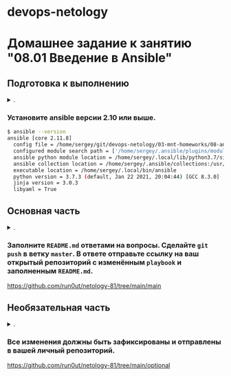 devops-netology
===============

# Домашнее задание к занятию "08.01 Введение в Ansible"

</details>  

## Подготовка к выполнению

<details><summary>.</summary>

1. Установите ansible версии 2.10 или выше.
2. Создайте свой собственный публичный репозиторий на github с произвольным именем.
3. Скачайте [playbook](./playbook/) из репозитория с домашним заданием и перенесите его в свой репозиторий.

</details>  

### Установите ansible версии 2.10 или выше.

```bash
$ ansible --version
ansible [core 2.11.8]
  config file = /home/sergey/git/devops-netology/03-mnt-homeworks/08-ansible-01-base/playbook/ansible.cfg
  configured module search path = ['/home/sergey/.ansible/plugins/modules', '/usr/share/ansible/plugins/modules']
  ansible python module location = /home/sergey/.local/lib/python3.7/site-packages/ansible
  ansible collection location = /home/sergey/.ansible/collections:/usr/share/ansible/collections
  executable location = /home/sergey/.local/bin/ansible
  python version = 3.7.3 (default, Jan 22 2021, 20:04:44) [GCC 8.3.0]
  jinja version = 3.0.3
  libyaml = True
```

## Основная часть

<details><summary>.</summary>

1. Попробуйте запустить playbook на окружении из `test.yml`, зафиксируйте какое значение имеет факт `some_fact` для указанного хоста при выполнении playbook'a.
   ```bash
   $ ansible-playbook site.yml -i inventory/test.yml
   
   PLAY [Print os facts] ********************************************************************************************************************************************************************************************
   
   TASK [Gathering Facts] *******************************************************************************************************************************************************************************************
   ok: [localhost]
   
   TASK [Print OS] **************************************************************************************************************************************************************************************************
   ok: [localhost] => {
       "msg": "Debian"
   }
   
   TASK [Print fact] ************************************************************************************************************************************************************************************************
   ok: [localhost] => {
       "msg": 12
   }
   
   PLAY RECAP *******************************************************************************************************************************************************************************************************
   localhost                  : ok=3    changed=0    unreachable=0    failed=0    skipped=0    rescued=0    ignored=0
   
   ```
2. Найдите файл с переменными (group_vars) в котором задаётся найденное в первом пункте значение и поменяйте его на 'all default fact'.
   ```bash
   $ cat group_vars/all/examp.yml
   ---
     some_fact: "all default fact"
   ```
3. Воспользуйтесь подготовленным (используется `docker`) или создайте собственное окружение для проведения дальнейших испытаний.
   ```bash
   $ docker ps
   CONTAINER ID   IMAGE          COMMAND                CREATED              STATUS              PORTS     NAMES
   161d852c25a3   ubuntu:20.04   "tail -F /var/log/*"   About a minute ago   Up About a minute             ubuntu
   0df80bd3eacf   centos:7       "tail -F /var/log/*"   About a minute ago   Up About a minute             centos7
   ```
4. Проведите запуск playbook на окружении из `prod.yml`. Зафиксируйте полученные значения `some_fact` для каждого из `managed host`.
   ```bash
   $ ansible-playbook site.yml -i inventory/prod.yml
   
   PLAY [Print os facts] ******************************************************************************************************
   
   TASK [Gathering Facts] *****************************************************************************************************
   ok: [ubuntu]
   ok: [centos7]
   
   TASK [Print OS] ************************************************************************************************************
   ok: [centos7] => {
       "msg": "CentOS"
   }
   ok: [ubuntu] => {
       "msg": "Ubuntu"
   }
   
   TASK [Print fact] **********************************************************************************************************
   ok: [centos7] => {
       "msg": "el"
   }
   ok: [ubuntu] => {
       "msg": "deb"
   }
   
   PLAY RECAP *****************************************************************************************************************
   centos7                    : ok=3    changed=0    unreachable=0    failed=0    skipped=0    rescued=0    ignored=0
   ubuntu                     : ok=3    changed=0    unreachable=0    failed=0    skipped=0    rescued=0    ignored=0
   ```
5. Добавьте факты в `group_vars` каждой из групп хостов так, чтобы для `some_fact` получились следующие значения: для `deb` - 'deb default fact', для `el` - 'el default fact'.
   ```bash
   $ cat group_vars/{deb,el}/*
   ---
     some_fact: "deb default fact"
   ---
     some_fact: "el default fact"
   ```
6. Повторите запуск playbook на окружении `prod.yml`. Убедитесь, что выдаются корректные значения для всех хостов.
   ```bash
   $ ansible-playbook site.yml -i inventory/prod.yml
   
   PLAY [Print os facts] ******************************************************************************************************
   
   TASK [Gathering Facts] *****************************************************************************************************
   ok: [ubuntu]
   ok: [centos7]
   
   TASK [Print OS] ************************************************************************************************************
   ok: [centos7] => {
       "msg": "CentOS"
   }
   ok: [ubuntu] => {
       "msg": "Ubuntu"
   }
   
   TASK [Print fact] **********************************************************************************************************
   ok: [centos7] => {
       "msg": "el default fact"
   }
   ok: [ubuntu] => {
       "msg": "deb default fact"
   }
   
   PLAY RECAP *****************************************************************************************************************
   centos7                    : ok=3    changed=0    unreachable=0    failed=0    skipped=0    rescued=0    ignored=0
   ubuntu                     : ok=3    changed=0    unreachable=0    failed=0    skipped=0    rescued=0    ignored=0
   ```
7. При помощи `ansible-vault` зашифруйте факты в `group_vars/deb` и `group_vars/el` с паролем `netology`.
   ```bash
   $ cat group_vars/{deb,el}/*
   $ANSIBLE_VAULT;1.1;AES256
   35396161313162366362323063396532336563643230333230626532306138626564633330323566
   6434316361363938646235666235333238363136623435630a316664643933393934386162646333
   61323366393139396638316537393938323030383966633764336139306233376265383935303033
   6464303837326436300a343537386636303661303232616166316337636366353438656363386439
   64363238373435316266626662306138336132643162376232326238326131303631376665663830
   3762623862363536326331386461356432623637333562653261
   $ANSIBLE_VAULT;1.1;AES256
   30613538346362333266326563626664353761393163616165343232316436306232313233666330
   3137316233383130353337333932346631663562333764610a343561653636613162653763656436
   32363865393430356265316638616164363332386631366438633139646636626566333365613439
   3262373832303935360a323765366663323931643733646334613064343634663339383832653061
   64393335393465343164633431323631346533353633636230643431663835653065653763663864
   3131636466363564353263653933393964363033353465613336
   ```
8. Запустите playbook на окружении `prod.yml`. При запуске `ansible` должен запросить у вас пароль. Убедитесь в работоспособности.
   ```bash
   $ ansible-playbook site.yml -i inventory/prod.yml --vault-password-file vault_password.txt
   
   PLAY [Print os facts] ******************************************************************************************************
   
   TASK [Gathering Facts] *****************************************************************************************************
   ok: [ubuntu]
   ok: [centos7]
   
   TASK [Print OS] ************************************************************************************************************
   ok: [centos7] => {
       "msg": "CentOS"
   }
   ok: [ubuntu] => {
       "msg": "Ubuntu"
   }
   
   TASK [Print fact] **********************************************************************************************************
   ok: [centos7] => {
       "msg": "el default fact"
   }
   ok: [ubuntu] => {
       "msg": "deb default fact"
   }
   
   PLAY RECAP *****************************************************************************************************************
   centos7                    : ok=3    changed=0    unreachable=0    failed=0    skipped=0    rescued=0    ignored=0
   ubuntu                     : ok=3    changed=0    unreachable=0    failed=0    skipped=0    rescued=0    ignored=0
   ```
9. Посмотрите при помощи `ansible-doc` список плагинов для подключения. Выберите подходящий для работы на `control node`.
   ```
   ???
   ```
10. В `prod.yml` добавьте новую группу хостов с именем  `local`, в ней разместите localhost с необходимым типом подключения.
    ```yaml
    $ cat inventory/prod.yml
    ---
      el:
        hosts:
          centos7:
            ansible_connection: docker
      deb:
        hosts:
          ubuntu:
            ansible_connection: docker
      local:
        hosts:
          localhost:
            ansible_connection: local
    ```
11. Запустите playbook на окружении `prod.yml`. При запуске `ansible` должен запросить у вас пароль. Убедитесь что факты `some_fact` для каждого из хостов определены из верных `group_vars`.
    ```bash
    $ ansible-playbook site.yml -i inventory/prod.yml --vault-password-file vault_password.txt
    
    PLAY [Print os facts] **********************************************************************************************
    
    TASK [Gathering Facts] *********************************************************************************************
    ok: [localhost]
    ok: [ubuntu]
    ok: [centos7]
    
    TASK [Print OS] ****************************************************************************************************
    ok: [localhost] => {
        "msg": "Debian"
    }
    ok: [ubuntu] => {
        "msg": "Ubuntu"
    }
    ok: [centos7] => {
        "msg": "CentOS"
    }
    
    TASK [Print fact] **************************************************************************************************
    ok: [localhost] => {
        "msg": "all default fact"
    }
    ok: [centos7] => {
        "msg": "el default fact"
    }
    ok: [ubuntu] => {
        "msg": "deb default fact"
    }
    
    PLAY RECAP *********************************************************************************************************
    centos7                    : ok=3    changed=0    unreachable=0    failed=0    skipped=0    rescued=0    ignored=0
    localhost                  : ok=3    changed=0    unreachable=0    failed=0    skipped=0    rescued=0    ignored=0
    ubuntu                     : ok=3    changed=0    unreachable=0    failed=0    skipped=0    rescued=0    ignored=0
    ```
12. Заполните `README.md` ответами на вопросы. Сделайте `git push` в ветку `master`. В ответе отправьте ссылку на ваш открытый репозиторий с изменённым `playbook` и заполненным `README.md`.

</details>  

###  Заполните `README.md` ответами на вопросы. Сделайте `git push` в ветку `master`. В ответе отправьте ссылку на ваш открытый репозиторий с изменённым `playbook` и заполненным `README.md`.

https://github.com/run0ut/netology-81/tree/main/main

## Необязательная часть

<details><summary>.</summary>

1. При помощи `ansible-vault` расшифруйте все зашифрованные файлы с переменными.
   ```bash
   ansible-vault decrypt group_vars/deb/examp.yml --vault-password-file vault_password.txt
   ansible-vault decrypt group_vars/el/examp.yml --vault-password-file vault_password.txt
   ```
2. Зашифруйте отдельное значение `PaSSw0rd` для переменной `some_fact` паролем `netology`. Добавьте полученное значение в `group_vars/all/exmp.yml`.
   ```
   $ ansible-vault encrypt_string --vault-password-file vault_password.txt PaSSw0rd
   !vault |
             $ANSIBLE_VAULT;1.1;AES256
             61353965636234343863313138323234303731343464393765306363636439353964353665333764
             6165623638393865626337336532373862653235663235380a386463633362343931643137363038
             32663361373461616266303436313363633961306134363362383133393136313164616165613236
             6234303365356230370a656230333466363437306261306437373234326266663836373434313030
             6432
   Encryption successful
   ```
   ```bash
   $ cat group_vars/all/examp.yml
   ---
     some_fact: !vault |
             $ANSIBLE_VAULT;1.1;AES256
             61353965636234343863313138323234303731343464393765306363636439353964353665333764
             6165623638393865626337336532373862653235663235380a386463633362343931643137363038
             32663361373461616266303436313363633961306134363362383133393136313164616165613236
             6234303365356230370a656230333466363437306261306437373234326266663836373434313030
             6432
   ```          
3. Запустите `playbook`, убедитесь, что для нужных хостов применился новый `fact`.
   ```bash
   $ ansible-playbook site.yml -i inventory/prod.yml --vault-pass-file vault_password.txt
   
   PLAY [Print os facts] ************************************************************************************************
   
   TASK [Gathering Facts] ***********************************************************************************************
   ok: [localhost]
   ok: [ubuntu]
   ok: [centos7]
   
   TASK [Print OS] ******************************************************************************************************
   ok: [localhost] => {
       "msg": "Debian"
   }
   ok: [centos7] => {
       "msg": "CentOS"
   }
   ok: [ubuntu] => {
       "msg": "Ubuntu"
   }
   
   TASK [Print fact] ****************************************************************************************************
   ok: [localhost] => {
       "msg": "PaSSw0rd"
   }
   ok: [centos7] => {
       "msg": "el default fact"
   }
   ok: [ubuntu] => {
       "msg": "deb default fact"
   }
   
   PLAY RECAP ***********************************************************************************************************
   centos7                    : ok=3    changed=0    unreachable=0    failed=0    skipped=0    rescued=0    ignored=0
   localhost                  : ok=3    changed=0    unreachable=0    failed=0    skipped=0    rescued=0    ignored=0
   ubuntu                     : ok=3    changed=0    unreachable=0    failed=0    skipped=0    rescued=0    ignored=0
   ```

4. Добавьте новую группу хостов `fedora`, самостоятельно придумайте для неё переменную. В качестве образа можно использовать [этот](https://hub.docker.com/r/pycontribs/fedora).
   ```yaml
   $ cat inventory/prod.yml
   ---
   ...
     fed:
       hosts:
         fedora:
           ansible_connection: docker
   ...
   ```
   ```yaml
   $ cat site.yml
   ---
     - name: Print os facts
       hosts: all
       tasks:
   ...
         - name: Print custom var
           debug:
             msg: "{{ custom_var }}"
           when:
             - ansible_distribution == "Fedora"
   ```
   ```yaml
   $ cat group_vars/fed/examp.yml
   ---
     custom_var: "Hi, Netology!"
   ```
   ```bash
   $ ansible-playbook site.yml -i inventory/prod.yml --vault-password-file vault_password.txt
   
   PLAY [Print os facts] ***********************************************************************************************
   
   TASK [Gathering Facts] **********************************************************************************************
   ok: [localhost]
   ok: [fedora]
   ok: [centos7]
   ok: [ubuntu]
   
   TASK [Print OS] *****************************************************************************************************
   ok: [localhost] => {
       "msg": "Debian"
   }
   ok: [centos7] => {
       "msg": "CentOS"
   }
   ok: [ubuntu] => {
       "msg": "Ubuntu"
   }
   ok: [fedora] => {
       "msg": "Fedora"
   }
   
   TASK [Print fact] ***************************************************************************************************
   ok: [localhost] => {
       "msg": "PaSSw0rd"
   }
   ok: [centos7] => {
       "msg": "el default fact"
   }
   ok: [ubuntu] => {
       "msg": "deb default fact"
   }
   ok: [fedora] => {
       "msg": "PaSSw0rd"
   }
   
   TASK [Print custom var] *********************************************************************************************
   skipping: [centos7]
   skipping: [ubuntu]
   skipping: [localhost]
   ok: [fedora] => {
       "msg": "Hi, Netology!"
   }
   
   PLAY RECAP **********************************************************************************************************
   centos7                    : ok=3    changed=0    unreachable=0    failed=0    skipped=1    rescued=0    ignored=0
   fedora                     : ok=4    changed=0    unreachable=0    failed=0    skipped=0    rescued=0    ignored=0
   localhost                  : ok=3    changed=0    unreachable=0    failed=0    skipped=1    rescued=0    ignored=0
   ubuntu                     : ok=3    changed=0    unreachable=0    failed=0    skipped=1    rescued=0    ignored=0
   ```
5. Напишите скрипт на bash: автоматизируйте поднятие необходимых контейнеров, запуск ansible-playbook и остановку контейнеров.
   ```bash
   #!/usr/local/env bash
   docker-compose up -d
   ansible-playbook site.yml -i inventory/prod.yml --vault-password-file vault_password.txt
   docker-compose down
   ```
6. Все изменения должны быть зафиксированы и отправлены в вашей личный репозиторий.

   [commit](https://github.com/run0ut/netology-81/commit/9a61e0a3c6ed0af443dba22d6df00b69b0452c34)

</details>

### Все изменения должны быть зафиксированы и отправлены в вашей личный репозиторий.

https://github.com/run0ut/netology-81/tree/main/optional